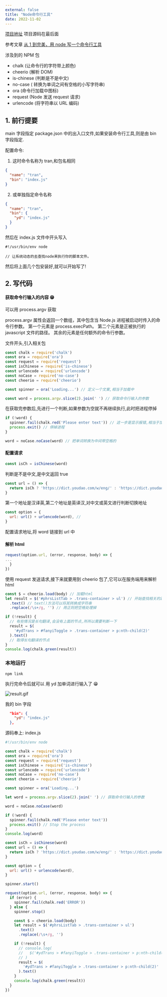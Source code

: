 ```yaml
---
external: false
title: "Node命令行工具"
date: 2022-11-02
---
```


[项目地址](https://github.com/ZUOZHE1997/translation-cmd) 项目源码在最后面

参考文章
[从 1 到完美，用 node 写一个命令行工具](https://segmentfault.com/a/1190000016555129)

涉及到的 NPM 包

- chalk (让命令行的字符带上颜色)
- cheerio (解析 DOM)
- is-chinese (判断是不是中文)
- no-case ( 转换为单词之间有空格的小写字符串)
- ora (命令行加载中图标)
- request (Node 发送 request 请求)
- urlencode (将字符串以 URL 编码)

## 1. 前行提要

main 字段指定 package.json 中的出入口文件,如果安装命令行工具,则是由 bin 字段指定.

配置命令:

1. 这时命令名称为 tran,和包名相同

```json
{
  "name": "tran",
  "bin": "index.js"
}
```

2. 或单独指定命令名称

```json
{
  "name": "tran",
  "bin": {
    "yd": "index.js"
  }
}
```

然后在 index.js 文件中开头写入

```
#!/usr/bin/env node

// 让系统动态的去查找node来执行你的脚本文件。

```

然后将上面几个包安装好,就可以开始写了!

## 2. 写代码

#### 获取命令行输入的内容 😁

可以用 process.argv 获取

process.argv 属性会返回一个数组，其中包含当 Node.js 进程被启动时传入的命令行参数。 第一个元素是 process.execPath。 第二个元素是正被执行的 javascript 文件的路径。 其余的元素是任何额外的命令行参数。

文件开头,引入相关包

```javascript
const chalk = require('chalk')
const ora = require('ora')
const request = require('request')
const isChinese = require('is-chinese')
const urlencode = require('urlencode')
const noCase = require('no-case')
const cheerio = require('cheerio')

const spinner = ora('Loading...') // 定义一个文案,相当于加载中
```

```javascript
const word = process.argv.slice(2).join(' ') // 获取命令行输入的参数
```

在获取完参数后,先进行一个判断,如果参数为空就不再继续执行,此时把进程停掉

```javascript
if (!word) {
  spinner.fail(chalk.red('Please enter text')) // 这一步是显示报错,相当于加载失败
  process.exit() // 停掉进程
}

word = noCase.noCase(word) // 把单词转换为中间带空格的
```

#### 配置请求

```javascript
const isCh = isChinese(word)
```

判断是不是中文,是中文返回 true

```javascript
const url = () => {
  return isCh ? 'https://dict.youdao.com/w/eng/' : 'https://dict.youdao.com/w/'
}
```

第一个地址是汉译英,第二个地址是英译汉,对中文或英文进行判断切换地址

```javascript
const option = {
  url: url() + urlencode(word), //
}
```

配置请求地址,将 word 链接到 url 中

#### 解析 html

```javascript
request(option.url, (error, response, body) => {
...
  }
})
```

使用 request 发送请求,接下来就要用到 cheerio 包了,它可以在服务端用来解析 html

```javascript
const $ = cheerio.load(body) // 加载html
let result = $('#phrsListTab > .trans-container > ul') // 开始查找相关的id,class以及标签
  .text() // text()方法可以将其转换成字符串
  .replace(/\s+/g, '') // 用正则把空格处理掉

if (!result) {
  // 有些情况是长句翻译,会没有上面的节点,所所以需要判断一下
  result = $(
    '#ydTrans > #fanyiToggle > .trans-container > p:nth-child(2)'
  ).text()
  // 取得长句翻译的节点
}
console.log(chalk.green(result))
```

### 本地运行

```
npm link
```

执行完命令后就可以 用 yd 加单词进行输入了 😁

![result.gif](/js/node-cli.gif)

我的 bin 字段

```json
  "bin": {
    "yd": "index.js"
  },
```

源码奉上: index.js

```js
#!/usr/bin/env node

const chalk = require('chalk')
const ora = require('ora')
const request = require('request')
const isChinese = require('is-chinese')
const urlencode = require('urlencode')
const noCase = require('no-case')
const cheerio = require('cheerio')

const spinner = ora('Loading...')

let word = process.argv.slice(2).join(' ') // 获取命令行输入的参数

word = noCase.noCase(word)

if (!word) {
  spinner.fail(chalk.red('Please enter text'))
  process.exit() // Stop the process
}
console.log(word)

const isCh = isChinese(word)
const url = () => {
  return isCh ? 'https://dict.youdao.com/w/eng/' : 'https://dict.youdao.com/w/'
}

const option = {
  url: url() + urlencode(word),
}

spinner.start()

request(option.url, (error, response, body) => {
  if (error) {
    spinner.fail(chalk.red('ERROR'))
  } else {
    spinner.stop()

    const $ = cheerio.load(body)
    let result = $('#phrsListTab > .trans-container > ul')
      .text()
      .replace(/\s+/g, '')

    if (!result) {
      // console.log(
      //   $('#ydTrans > #fanyiToggle > .trans-container > p:nth-child(2)').text()
      // )
      result = $(
        '#ydTrans > #fanyiToggle > .trans-container > p:nth-child(2)'
      ).text()
    }
    console.log(chalk.green(result))
  }
})
```
